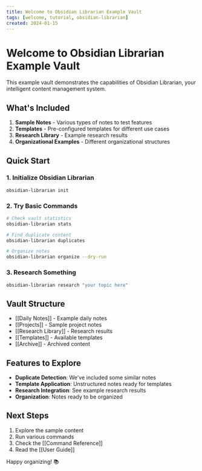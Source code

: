 ```yaml
---
title: Welcome to Obsidian Librarian Example Vault
tags: [welcome, tutorial, obsidian-librarian]
created: 2024-01-15
---
```


# Welcome to Obsidian Librarian Example Vault

This example vault demonstrates the capabilities of Obsidian Librarian, your intelligent content management system.

## What's Included

1. **Sample Notes** - Various types of notes to test features
2. **Templates** - Pre-configured templates for different use cases
3. **Research Library** - Example research results
4. **Organizational Examples** - Different organizational structures

## Quick Start

### 1. Initialize Obsidian Librarian

```bash
obsidian-librarian init
```

### 2. Try Basic Commands

```bash
# Check vault statistics
obsidian-librarian stats

# Find duplicate content
obsidian-librarian duplicates

# Organize notes
obsidian-librarian organize --dry-run
```

### 3. Research Something

```bash
obsidian-librarian research "your topic here"
```

## Vault Structure

- [[Daily Notes]] - Example daily notes
- [[Projects]] - Sample project notes
- [[Research Library]] - Research results
- [[Templates]] - Available templates
- [[Archive]] - Archived content

## Features to Explore

- **Duplicate Detection**: We've included some similar notes
- **Template Application**: Unstructured notes ready for templates
- **Research Integration**: See example research results
- **Organization**: Notes ready to be organized

## Next Steps

1. Explore the sample content
2. Run various commands
3. Check the [[Command Reference]]
4. Read the [[User Guide]]

Happy organizing! 📚